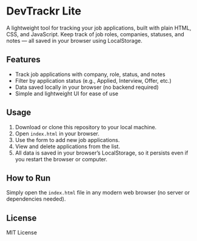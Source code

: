 # DevTrackr Lite

A lightweight tool for tracking your job applications, built with plain HTML, CSS, and JavaScript. Keep track of job roles, companies, statuses, and notes — all saved in your browser using LocalStorage.

## Features

- Track job applications with company, role, status, and notes
- Filter by application status (e.g., Applied, Interview, Offer, etc.)
- Data saved locally in your browser (no backend required)
- Simple and lightweight UI for ease of use

## Usage

1. Download or clone this repository to your local machine.
2. Open `index.html` in your browser.
3. Use the form to add new job applications.
4. View and delete applications from the list.
5. All data is saved in your browser’s LocalStorage, so it persists even if you restart the browser or computer.

## How to Run

Simply open the `index.html` file in any modern web browser (no server or dependencies needed).

## License

MIT License
